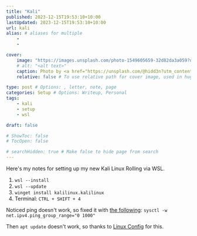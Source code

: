 ```yaml
---
title: "Kali"
published: 2023-12-15T19:53:10+10:00
lastUpdated: 2023-12-15T19:53:10+10:00
url: kali
alias: # aliases for multiple
    - 
    - 

cover:
    image: "https://images.unsplash.com/photo-1549605659-32d82da3a059?q=80&w=1080&auto=format&fit=crop&ixlib=rb-4.0.3&ixid=M3wxMjA3fDB8MHxwaG90by1wYWdlfHx8fGVufDB8fHx8fA%3D%3D"
    # alt: "<alt text>"
    caption: Photo by <a href="https://unsplash.com/@hidd3n?utm_content=creditCopyText&utm_medium=referral&utm_source=unsplash">Kevin Horvat</a> on <a href="https://unsplash.com/photos/flat-screen-monitor-turned-on-Pyjp2zmxuLk?utm_content=creditCopyText&utm_medium=referral&utm_source=unsplash">Unsplash</a>
    relative: false # To use relative path for cover image, used in hugo Page-bundles 

type: post # Options: , letter, note, page
categories: Setup # Options: Writeup, Personal
tags:
    - kali
    - setup
    - wsl

draft: false

# ShowToc: false
# TocOpen: false

# searchHidden: true # Make false to hide page from search
---
```


Here's my notes for setting up my new Kali Linux Rolling via WSL.

1. `wsl --install`
2. `wsl --update`
3. `winget install kalilinux.kalilinux`
4. Terminal: `CTRL + SHIFT + 4`

Noticed ping doesn't work, so fixed it with [the following](https://superuser.com/questions/288521/problem-with-ping-open-socket-operation-not-permitted): `sysctl -w net.ipv4.ping_group_range="0 1000"`

Then `apt update` doesn't work, so thanks to [Linux Config](https://linuxconfig.org/kali-linux-failed-to-fetch-inrelease-repository-fix) for this.
<!-- - `echo 'deb https://http.kali.org/kali kali-rolling main non-free contrib' >> /etc/apt/sources.list` -->